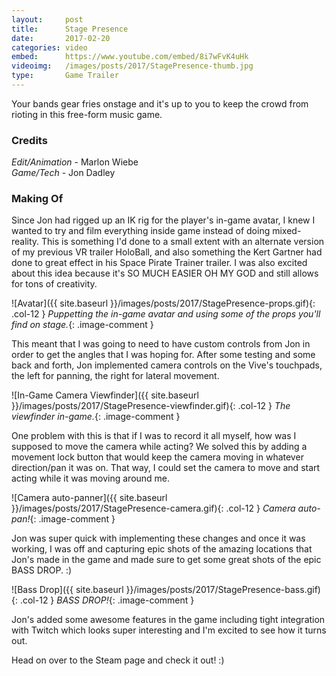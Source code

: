 ```yaml
---
layout:     post
title:      Stage Presence
date:       2017-02-20
categories: video
embed:      https://www.youtube.com/embed/8i7wFvK4uHk
videoimg:   /images/posts/2017/StagePresence-thumb.jpg
type:       Game Trailer
---
```


Your bands gear fries onstage and it's up to you to keep the crowd from rioting in this free-form music game.

### Credits  

_Edit/Animation_ - Marlon Wiebe  
_Game/Tech_ - Jon Dadley  

### Making Of  

Since Jon had rigged up an IK rig for the player's in-game avatar, I knew I wanted to try and film everything inside game instead of doing mixed-reality.  This is something I'd done to a small extent with an alternate version of my previous VR trailer HoloBall, and also something the Kert Gartner had done to great effect in his Space Pirate Trainer trailer.  I was also excited about this idea because it's SO MUCH EASIER OH MY GOD and still allows for tons of creativity.

![Avatar]({{ site.baseurl }}/images/posts/2017/StagePresence-props.gif){: .col-12 }
_Puppetting the in-game avatar and using some of the props you'll find on stage._{: .image-comment }

This meant that I was going to need to have custom controls from Jon in order to get the angles that I was hoping for.  After some testing and some back and forth, Jon implemented camera controls on the Vive's touchpads, the left for panning, the right for lateral movement.

![In-Game Camera Viewfinder]({{ site.baseurl }}/images/posts/2017/StagePresence-viewfinder.gif){: .col-12 }
_The viewfinder in-game._{: .image-comment }

One problem with this is that if I was to record it all myself, how was I supposed to move the camera while acting?  We solved this by adding a movement lock button that would keep the camera moving in whatever direction/pan it was on.  That way, I could set the camera to move and start acting while it was moving around me.

![Camera auto-panner]({{ site.baseurl }}/images/posts/2017/StagePresence-camera.gif){: .col-12 }
_Camera auto-pan!_{: .image-comment }

Jon was super quick with implementing these changes and once it was working, I was off and capturing epic shots of the amazing locations that Jon's made in the game and made sure to get some great shots of the epic BASS DROP. :)

![Bass Drop]({{ site.baseurl }}/images/posts/2017/StagePresence-bass.gif){: .col-12 }
_BASS DROP!_{: .image-comment }

Jon's added some awesome features in the game including tight integration with Twitch which looks super interesting and I'm excited to see how it turns out.

Head on over to the Steam page and check it out! :)
